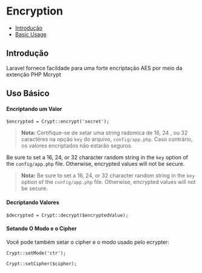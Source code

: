 # Encryption

- [Introdução](#introduction)
- [Basic Usage](#basic-usage)

<a name="introduction"></a>
## Introdução

Laravel fornece facildade para uma forte encriptação AES por meio da extenção PHP Mcrypt


<a name="basic-usage"></a>
## Uso Básico

#### Encriptando um Valor

	$encrypted = Crypt::encrypt('secret');


> **Nota:** Certifique-se de setar uma string radomica de 16, 24 , ou 32 caractéres na opção `key` do arquivo, `config/app.php`. Caso contrário, os valores encriptados não estarão seguros.

 Be sure to set a 16, 24, or 32 character random string in the `key` option of the `config/app.php` file. Otherwise, encrypted values will not be secure.
> **Nota:** Be sure to set a 16, 24, or 32 character random string in the `key` option of the `config/app.php` file. Otherwise, encrypted values will not be secure.

#### Decriptando Valores

	$decrypted = Crypt::decrypt($encryptedValue);

#### Setando O Modo e o Cipher

Você pode também setar o cipher e o modo usado pelo ecrypter:

	Crypt::setMode('ctr');

	Crypt::setCipher($cipher);
